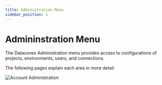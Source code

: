 ```yaml
---
title: Administration Menu
sidebar_position: 1
---
```

# Admininstration Menu

The Datacoves Administration menu provides access to configurations of projects, environments, users, and connections.

The following pages explain each area in more detail.

![Account Administration](./assets/menu_admin.gif)
